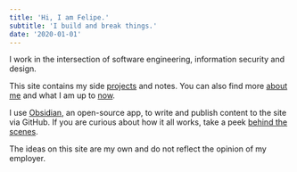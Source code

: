 ```yaml
---
title: 'Hi, I am Felipe.'
subtitle: 'I build and break things.'
date: '2020-01-01'
---
```


I work in the intersection of software engineering, information security and design.

This site contains my side
[projects](/projects) and notes. You can also find more
[about me](/about) and what I am up to [now](/now).

I use [Obsidian](https://obsidian.md/), an open-source app, to write and publish content to
the site via GitHub. If you are curious about how it all works, take
a peek [behind the scenes](/notes/colophon).

The ideas on this site are my own and do not reflect the opinion of my employer.